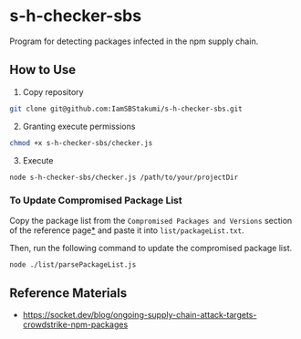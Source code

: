 # s-h-checker-sbs

Program for detecting packages infected in the npm supply chain.

## How to Use

1. Copy repository

```bash
git clone git@github.com:IamSBStakumi/s-h-checker-sbs.git
```

2. Granting execute permissions

```bash
chmod +x s-h-checker-sbs/checker.js
```

3. Execute

```bash
node s-h-checker-sbs/checker.js /path/to/your/projectDir
```

### To Update Compromised Package List

Copy the package list from the `Compromised Packages and Versions` section of the reference page[\*](https://socket.dev/blog/ongoing-supply-chain-attack-targets-crowdstrike-npm-packages) and paste it into `list/packageList.txt`.

Then, run the following command to update the compromised package list.

```bash
node ./list/parsePackageList.js
```

## Reference Materials

- https://socket.dev/blog/ongoing-supply-chain-attack-targets-crowdstrike-npm-packages
